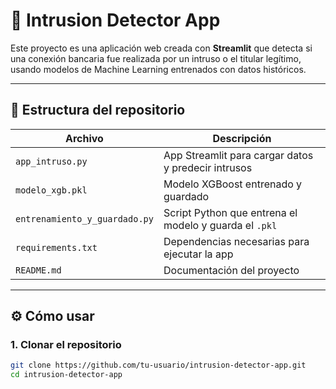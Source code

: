 # 🔐 Intrusion Detector App

Este proyecto es una aplicación web creada con **Streamlit** que detecta si una conexión bancaria fue realizada por un intruso o el titular legítimo, usando modelos de Machine Learning entrenados con datos históricos.

---

## 📂 Estructura del repositorio

| Archivo                         | Descripción                                                  |
|--------------------------------|--------------------------------------------------------------|
| `app_intruso.py`               | App Streamlit para cargar datos y predecir intrusos          |
| `modelo_xgb.pkl`               | Modelo XGBoost entrenado y guardado                          |
| `entrenamiento_y_guardado.py` | Script Python que entrena el modelo y guarda el `.pkl`       |
| `requirements.txt`            | Dependencias necesarias para ejecutar la app                 |
| `README.md`                    | Documentación del proyecto                                   |

---

## ⚙️ Cómo usar

### 1. Clonar el repositorio

```bash
git clone https://github.com/tu-usuario/intrusion-detector-app.git
cd intrusion-detector-app
